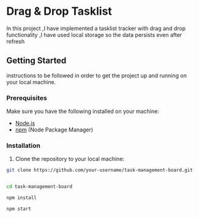 # Drag & Drop Tasklist
In this project ,I have implemented a tasklist tracker with drag and drop functionality ,I have used local storage so the data persists even after refresh 

## Getting Started
instructions to be followed in order to get the project up and running on your local machine.

### Prerequisites

Make sure you have the following installed on your machine:

- [Node.js](https://nodejs.org/)
- [npm](https://www.npmjs.com/) (Node Package Manager)

### Installation

1. Clone the repository to your local machine:

```bash
git clone https://github.com/your-username/task-management-board.git


cd task-management-board

npm install

npm start

